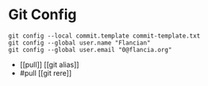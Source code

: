 # Git Config

```
git config --local commit.template commit-template.txt
git config --global user.name "Flancian"
git config --global user.email "0@flancia.org"
```
- [[pull]] [[git alias]]
- #pull [[git rere]]